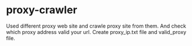 # proxy-crawler

Used different proxy web site and crawle proxy site from them. And check which proxy address valid your url. Create proxy_ip.txt file and valid_proxy file.
